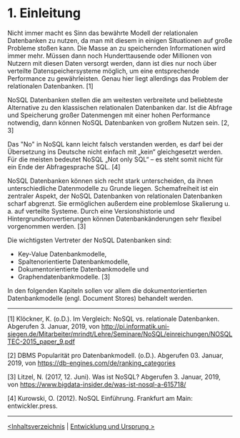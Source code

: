 # 1. Einleitung

Nicht immer macht es Sinn das bewährte Modell der relationalen Datenbanken zu nutzen, da man mit diesem in einigen Situationen auf große Probleme stoßen kann. Die Masse an zu speichernden Informationen wird immer mehr. Müssen dann noch Hunderttausende oder Millionen von Nutzern mit diesen Daten versorgt werden, dann ist dies nur noch über verteilte Datenspeichersysteme möglich, um eine entsprechende Performance zu gewährleisten. Genau hier liegt allerdings das Problem der relationalen Datenbanken. [1]

NoSQL Datenbanken stellen die am weitesten verbreitete und beliebteste Alternative zu den klassischen relationalen Datenbanken dar. Ist die Abfrage und Speicherung großer Datenmengen mit einer hohen Performance notwendig, dann können NoSQL Datenbanken von großem Nutzen sein. [2, 3] 

Das "No" in NoSQL kann leicht falsch verstanden werden, es darf bei der Übersetzung ins Deutsche nicht einfach mit „kein“ gleichgesetzt werden. Für die meisten bedeutet NoSQL „Not only SQL“ – es steht somit nicht für ein Ende der Abfragesprache SQL. [4]

NoSQL Datenbanken können sich recht stark unterscheiden, da ihnen unterschiedliche Datenmodelle zu Grunde liegen. Schemafreiheit ist ein zentraler Aspekt, der NoSQL Datenbanken von relationalen Datenbanken scharf abgrenzt. Sie ermöglichen außerdem eine problemlose Skalierung u. a. auf verteilte Systeme. Durch eine Versionshistorie und Hintergrundkonvertierungen können Datenbankänderungen sehr flexibel vorgenommen werden. [3]

Die wichtigsten Vertreter der NoSQL Datenbanken sind:

- Key-Value Datenbankmodelle,
- Spaltenorientierte Datenbankmodelle,
- Dokumentorientierte Datenbankmodelle und
- Graphendatenbankmodelle. [3]

In den folgenden Kapiteln sollen vor allem die dokumentorientierten Datenbankmodelle (engl. Document Stores) behandelt werden.

------

[1] Klöckner, K. (o.D.). Im Vergleich: NoSQL vs. relationale Datenbanken. Abgerufen 3. Januar, 2019, von http://pi.informatik.uni-siegen.de/Mitarbeiter/mrindt/Lehre/Seminare/NoSQL/einreichungen/NOSQLTEC-2015_paper_9.pdf

[2] DBMS Popularität pro Datenbankmodell. (o.D.). Abgerufen 03. Januar, 2019, von https://db-engines.com/de/ranking_categories

[3] Litzel, N. (2017, 12. Juni). Was ist NoSQL? Abgerufen 3. Januar, 2019, von https://www.bigdata-insider.de/was-ist-nosql-a-615718/

[4] Kurowski, O. (2012). NoSQL Einführung. Frankfurt am Main: entwickler.press.

------

[<Inhaltsverzeichnis](02_toc.md)	|	[Entwicklung und Ursprung >](04_Entwicklung-und-Ursprung.md)

